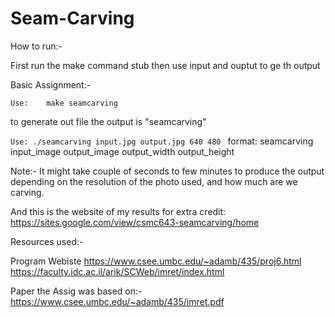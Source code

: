 # Seam-Carving


How to run:-

First run the make command stub
then use input and ouptut to ge th output

Basic Assignment:-
 
``` Use:	make seamcarving ```

to generate out file 
the output is "seamcarving"
      
```Use:	./seamcarving input.jpg output.jpg 640 480 ```
	format: seamcarving input_image output_image output_width output_height
	


Note:-
It might take couple of seconds to few minutes to produce the output depending on the resolution of the photo used, and how much are we carving. 

And this is the website of my results for extra credit: https://sites.google.com/view/csmc643-seamcarving/home

Resources used:-

Program Webiste 
https://www.csee.umbc.edu/~adamb/435/proj6.html
https://faculty.idc.ac.il/arik/SCWeb/imret/index.html

Paper the Assig was based on:-
https://www.csee.umbc.edu/~adamb/435/imret.pdf
